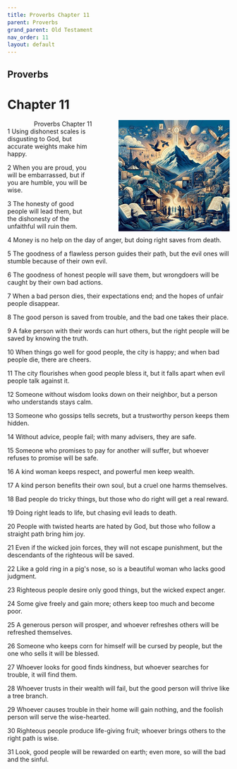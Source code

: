 ```yaml
---
title: Proverbs Chapter 11
parent: Proverbs
grand_parent: Old Testament
nav_order: 11
layout: default
---
```


## Proverbs

# Chapter 11

<div style="clear: both; text-align: right;">
    <img src="/assets/Image/Proverbs/500/11.jpg" alt="Proverbs Chapter 11" class="chapter-image" style="max-width: 50%; height: auto; float: right; margin: 0 0 10px 10px; padding-left: 10%;">
    <figcaption style="font-size: 14px;">Proverbs Chapter 11</figcaption>
</div>
1 Using dishonest scales is disgusting to God, but accurate weights make him happy.

2 When you are proud, you will be embarrassed, but if you are humble, you will be wise.

3 The honesty of good people will lead them, but the dishonesty of the unfaithful will ruin them.

4 Money is no help on the day of anger, but doing right saves from death.

5 The goodness of a flawless person guides their path, but the evil ones will stumble because of their own evil.

6 The goodness of honest people will save them, but wrongdoers will be caught by their own bad actions.

7 When a bad person dies, their expectations end; and the hopes of unfair people disappear.

8 The good person is saved from trouble, and the bad one takes their place.

9 A fake person with their words can hurt others, but the right people will be saved by knowing the truth.

10 When things go well for good people, the city is happy; and when bad people die, there are cheers.

11 The city flourishes when good people bless it, but it falls apart when evil people talk against it.

12 Someone without wisdom looks down on their neighbor, but a person who understands stays calm.

13 Someone who gossips tells secrets, but a trustworthy person keeps them hidden.

14 Without advice, people fail; with many advisers, they are safe.

15 Someone who promises to pay for another will suffer, but whoever refuses to promise will be safe.

16 A kind woman keeps respect, and powerful men keep wealth.

17 A kind person benefits their own soul, but a cruel one harms themselves.

18 Bad people do tricky things, but those who do right will get a real reward.

19 Doing right leads to life, but chasing evil leads to death.

20 People with twisted hearts are hated by God, but those who follow a straight path bring him joy.

21 Even if the wicked join forces, they will not escape punishment, but the descendants of the righteous will be saved.

22 Like a gold ring in a pig's nose, so is a beautiful woman who lacks good judgment.

23 Righteous people desire only good things, but the wicked expect anger.

24 Some give freely and gain more; others keep too much and become poor.

25 A generous person will prosper, and whoever refreshes others will be refreshed themselves.

26 Someone who keeps corn for himself will be cursed by people, but the one who sells it will be blessed.

27 Whoever looks for good finds kindness, but whoever searches for trouble, it will find them.

28 Whoever trusts in their wealth will fail, but the good person will thrive like a tree branch.

29 Whoever causes trouble in their home will gain nothing, and the foolish person will serve the wise-hearted.

30 Righteous people produce life-giving fruit; whoever brings others to the right path is wise.

31 Look, good people will be rewarded on earth; even more, so will the bad and the sinful.


